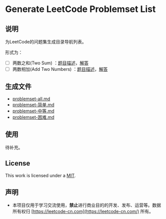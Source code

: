 # Generate LeetCode  Problemset List

## 说明

为LeetCode的问题集生成目录导航列表。

形式为：

- [ ] 两数之和(Two Sum) ：[题目描述](https://leetcode-cn.com/problems/two-sum/)，[解答](https://leetcode-cn.com/problems/two-sum/solution/)
- [ ] 两数相加(Add Two Numbers) ：[题目描述](https://leetcode-cn.com/problems/add-two-numbers)，[解答](https://leetcode-cn.com/problems/add-two-numbers/solution/)

## 生成文件

- [problemset-all.md](https://github.com/yansheng836/GLPL/blob/master/problemset-all.md)
- [problemset-简单.md](https://github.com/yansheng836/GLPL/blob/master/problemset-简单.md)
- [problemset-中等.md](https://github.com/yansheng836/GLPL/blob/master/problemset-中等.md)
- [problemset-困难.md](https://github.com/yansheng836/GLPL/blob/master/problemset-困难.md)

## 使用

待补充。

## License

This work is licensed under a [MIT](https://github.com/yansheng836/GLPL/blob/master/LICENSE.txt).

## 声明

- 本项目仅用于学习交流使用，**禁止**进行商业目的的开发、发布、运营等。数据所有权归 [https://leetcode-cn.com](https://leetcode-cn.com/) 所有。